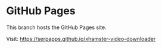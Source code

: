 # GitHub Pages

This branch hosts the GitHub Pages site.

Visit: https://serpapps.github.io/xhamster-video-downloader
